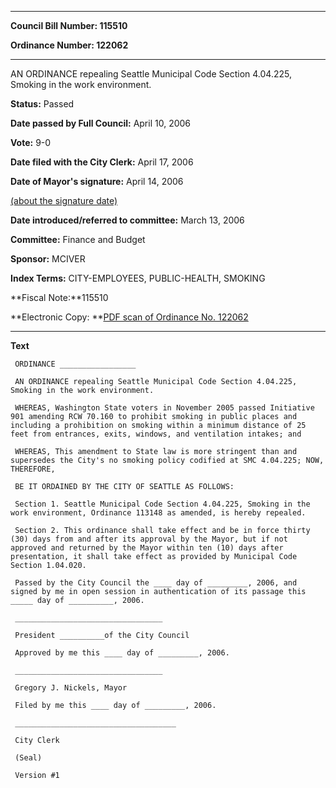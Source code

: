

********

**Council Bill Number: 115510**
   
**Ordinance Number: 122062**
********

 AN ORDINANCE repealing Seattle Municipal Code Section 4.04.225, Smoking in the work environment.

**Status:** Passed
   
**Date passed by Full Council:** April 10, 2006
   
**Vote:** 9-0
   
**Date filed with the City Clerk:** April 17, 2006
   
**Date of Mayor's signature:** April 14, 2006
   
[(about the signature date)](/~public/approvaldate.htm)
   
   
   
**Date introduced/referred to committee:** March 13, 2006
   
**Committee:** Finance and Budget
   
**Sponsor:** MCIVER
   
   
**Index Terms:** CITY-EMPLOYEES, PUBLIC-HEALTH, SMOKING

**Fiscal Note:**115510

**Electronic Copy: **[PDF scan of Ordinance No. 122062](/~archives/Ordinances/Ord_122062.pdf)

********

**Text**
   
```
 ORDINANCE _________________

 AN ORDINANCE repealing Seattle Municipal Code Section 4.04.225, Smoking in the work environment.

 WHEREAS, Washington State voters in November 2005 passed Initiative 901 amending RCW 70.160 to prohibit smoking in public places and including a prohibition on smoking within a minimum distance of 25 feet from entrances, exits, windows, and ventilation intakes; and

 WHEREAS, This amendment to State law is more stringent than and supersedes the City's no smoking policy codified at SMC 4.04.225; NOW, THEREFORE,

 BE IT ORDAINED BY THE CITY OF SEATTLE AS FOLLOWS:

 Section 1. Seattle Municipal Code Section 4.04.225, Smoking in the work environment, Ordinance 113148 as amended, is hereby repealed.

 Section 2. This ordinance shall take effect and be in force thirty (30) days from and after its approval by the Mayor, but if not approved and returned by the Mayor within ten (10) days after presentation, it shall take effect as provided by Municipal Code Section 1.04.020.

 Passed by the City Council the ____ day of _________, 2006, and signed by me in open session in authentication of its passage this _____ day of __________, 2006.

 _________________________________

 President __________of the City Council

 Approved by me this ____ day of _________, 2006.

 _________________________________

 Gregory J. Nickels, Mayor

 Filed by me this ____ day of _________, 2006.

 ____________________________________

 City Clerk

 (Seal)

 Version #1

```

